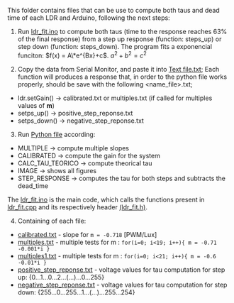 This folder contains files that can be use to compute both taus and dead time of each LDR and Arduino, following the next steps:


1. Run [ldr_fit.ino](ldr_fit/ldr_fit.ino) to compute both taus (time to the response reaches 63% of the final response) from a step up response (function: steps_up) or step down (function: steps_down). The program fits a exponencial funciton: $f(x) = A\*e^{Bx}+c$. $a^2+b^2=c^2$

2. Copy the data from Serial Monitor, and paste it into [Text file.txt](https://github.com/Guilherme-Viegas/SCTDR/blob/master/Labs_Almeida/ldr_fit/text_files); Each function will produces a response that, in order to the python file works properly, should be save with the following <name_file>.txt;
  * ldr.setGain() -> calibrated.txt or multiples.txt (if called for multiples values of **m**)
  * setps_up() -> positive_step_reponse.txt
  * setps_down() -> negative_step_reponse.txt

3. Run [Python file](https://github.com/Guilherme-Viegas/SCTDR/blob/master/Labs_Almeida/ldr_fit/ldr_fit.py) according:
  * MULTIPLE            -> compute multiple slopes
  * CALIBRATED          -> compute the gain for the system
  * CALC_TAU_TEORICO    -> compute theorical tau
  * IMAGE               -> shows all figures
  * STEP_RESPONSE       -> computes the tau for both steps and subtracts the dead_time

The [ldr_fit.ino](https://github.com/Guilherme-Viegas/SCTDR/blob/master/Labs_Almeida/ldr_fit/ldr_fit.ino) is the main code, which calls the functions present in [ldr_fit.cpp](https://github.com/Guilherme-Viegas/SCTDR/blob/master/Labs_Almeida/ldr_fit/ldr_fit.cpp) and its respectively header [(ldr_fit.h)](https://github.com/Guilherme-Viegas/SCTDR/blob/master/Labs_Almeida/ldr_fit/ldr_fit.cpp).

4. Containing of each file:
  * [calibrated.txt](https://github.com/Guilherme-Viegas/SCTDR/blob/master/Labs_Almeida/ldr_fit/text_files/calibrated.txt) - slope for ```m = -0.718``` [PWM/Lux] 
  * [multiples.txt](https://github.com/Guilherme-Viegas/SCTDR/blob/master/Labs_Almeida/ldr_fit/text_files/multiples.txt) - multiple tests for m : ```for(i=0; i<19; i++){ m = -0.71 -0.001*i }```
  * [multiples1.txt](https://github.com/Guilherme-Viegas/SCTDR/blob/master/Labs_Almeida/ldr_fit/text_files/multiples.txt) - multiple tests for m : ```for(i=0; i<21; i++){ m = -0.6 -0.01*i }```
  * [positive_step_reponse.txt](https://github.com/Guilherme-Viegas/SCTDR/blob/master/Labs_Almeida/ldr_fit/text_files/positive_step_reponse.txt) - voltage values for tau computation for step up: {0...1...0...2...(...)...0...255}
  * [negative_step_reponse.txt](https://github.com/Guilherme-Viegas/SCTDR/blob/master/Labs_Almeida/ldr_fit/text_files/negative_step_reponse.txt) - voltage values for tau computation for step down: {255...0...255...1...(...)...255...254}
